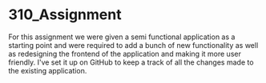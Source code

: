 310_Assignment
==============
For this assignment we were given a semi functional application as a starting point and were required to add a bunch of new functionality as well as redesigning the frontend of the application and making it more user friendly. I've set it up on GitHub to keep a track of all the changes made to the existing application.